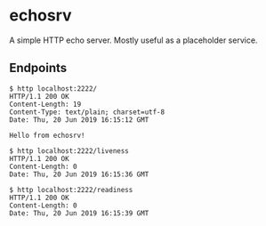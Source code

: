 echosrv
=====

A simple HTTP echo server. Mostly useful as a placeholder service.

## Endpoints


```
$ http localhost:2222/
HTTP/1.1 200 OK
Content-Length: 19
Content-Type: text/plain; charset=utf-8
Date: Thu, 20 Jun 2019 16:15:12 GMT

Hello from echosrv!

$ http localhost:2222/liveness
HTTP/1.1 200 OK
Content-Length: 0
Date: Thu, 20 Jun 2019 16:15:36 GMT

$ http localhost:2222/readiness
HTTP/1.1 200 OK
Content-Length: 0
Date: Thu, 20 Jun 2019 16:15:39 GMT
```
